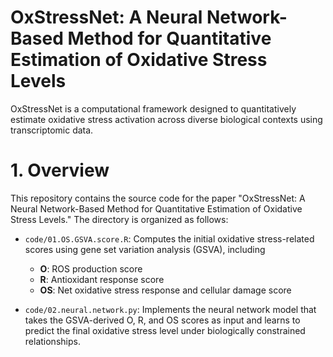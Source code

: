 # OxStressNet: A Neural Network-Based Method for Quantitative Estimation of Oxidative Stress Levels
OxStressNet is a computational framework designed to quantitatively estimate oxidative stress activation across diverse biological contexts using transcriptomic data.
# 1. Overview
This repository contains the source code for the paper "OxStressNet: A Neural Network-Based Method for Quantitative Estimation of Oxidative Stress Levels." The directory is organized as follows:

- `code/01.OS.GSVA.score.R`: Computes the initial oxidative stress-related scores using gene set variation analysis (GSVA), including
  - **O**: ROS production score
  - **R**: Antioxidant response score
  - **OS**: Net oxidative stress response and cellular damage score

- `code/02.neural.network.py`: Implements the neural network model that takes the GSVA-derived O, R, and OS scores as input and learns to predict the final oxidative stress level under biologically constrained relationships.

